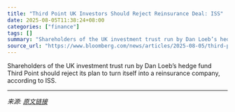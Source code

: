 ```yaml
---
title: "Third Point UK Investors Should Reject Reinsurance Deal: ISS"
date: 2025-08-05T11:38:24+08:00
categories: ["finance"]
tags: []
summary: "Shareholders of the UK investment trust run by Dan Loeb’s hedge fund Third Point should reject its plan to turn itself into a reinsurance company, according to ISS."
source_url: "https://www.bloomberg.com/news/articles/2025-08-05/third-point-uk-investors-should-reject-insurance-deal-iss-says"
---
```


Shareholders of the UK investment trust run by Dan Loeb’s hedge fund Third Point should reject its plan to turn itself into a reinsurance company, according to ISS.

---

*来源: [原文链接](https://www.bloomberg.com/news/articles/2025-08-05/third-point-uk-investors-should-reject-insurance-deal-iss-says)*
